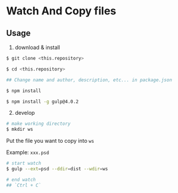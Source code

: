 # Watch And Copy files

## Usage

1. download & install

```bash
$ git clone <this.repository>

$ cd <this.repository>

## Change name and author, description, etc... in package.json

$ npm install

$ npm install -g gulp@4.0.2

```

2. develop

```bash
# make working directory
$ mkdir ws
```

Put the file you want to copy into `ws`

Example: 
  `xxx.psd`

```bash
# start watch
$ gulp --ext=psd --ddir=dist --wdir=ws

# end watch
## `Ctrl + C`
```